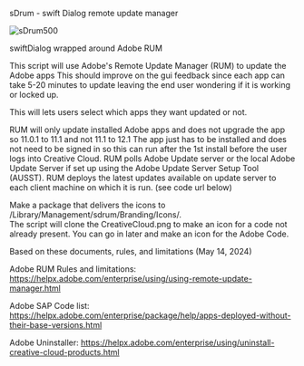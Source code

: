  sDrum - swift Dialog remote update manager
 
 ![sDrum500](https://github.com/theahadub/sDrum/assets/144957682/3263de81-39af-4c4b-bb98-4354befd9e4d)


swiftDialog wrapped around Adobe RUM

 This script will use Adobe's Remote Update Manager (RUM) to update the Adobe apps
 This should improve on the gui feedback since each app can take 5-20 minutes to update
   leaving the end user wondering if it is working or locked up.

 This will lets users select which apps they want updated or not.

 RUM will only update installed Adobe apps and does not upgrade the app so 11.0.1 to 11.1
     and not 11.1 to 12.1
 The app just has to be installed and does not need to be signed in so this can run after 
     the 1st install before the user logs into Creative Cloud.
 RUM polls Adobe Update server or the local Adobe Update Server if set up using the 
     Adobe Update Server Setup Tool (AUSST). RUM deploys the latest updates available on 
     update server to each client machine on which it is run. (see code url below)

Make a package that delivers the icons to /Library/Management/sdrum/Branding/Icons/.  
The script will clone the CreativeCloud.png to make an icon for a code not already present.
You can go in later and make an icon for the Adobe Code.

Based on these documents, rules, and limitations (May 14, 2024)

Adobe RUM Rules and limitations: https://helpx.adobe.com/enterprise/using/using-remote-update-manager.html

Adobe SAP Code list: https://helpx.adobe.com/enterprise/package/help/apps-deployed-without-their-base-versions.html

Adobe Uninstaller: https://helpx.adobe.com/enterprise/using/uninstall-creative-cloud-products.html

